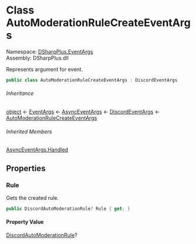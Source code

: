 # Class AutoModerationRuleCreateEventArgs

Namespace: [DSharpPlus.EventArgs](DSharpPlus.EventArgs.md)  
Assembly: DSharpPlus.dll

Represents argument for <xref href="DSharpPlus.DiscordClient.AutoModerationRuleCreated" data-throw-if-not-resolved="false"></xref> event.

```csharp
public class AutoModerationRuleCreateEventArgs : DiscordEventArgs
```

###### Inheritance

[object](https://learn.microsoft.com/dotnet/api/system.object) ← 
[EventArgs](https://learn.microsoft.com/dotnet/api/system.eventargs) ← 
[AsyncEventArgs](DSharpPlus.AsyncEvents.AsyncEventArgs.md) ← 
[DiscordEventArgs](DSharpPlus.EventArgs.DiscordEventArgs.md) ← 
[AutoModerationRuleCreateEventArgs](DSharpPlus.EventArgs.AutoModerationRuleCreateEventArgs.md)

###### Inherited Members

[AsyncEventArgs.Handled](DSharpPlus.AsyncEvents.AsyncEventArgs.md\#DSharpPlus\_AsyncEvents\_AsyncEventArgs\_Handled)

## Properties

### <a id="DSharpPlus_EventArgs_AutoModerationRuleCreateEventArgs_Rule"></a>Rule

Gets the created rule.

```csharp
public DiscordAutoModerationRule? Rule { get; }
```

#### Property Value

[DiscordAutoModerationRule](DSharpPlus.Entities.DiscordAutoModerationRule.md)?

